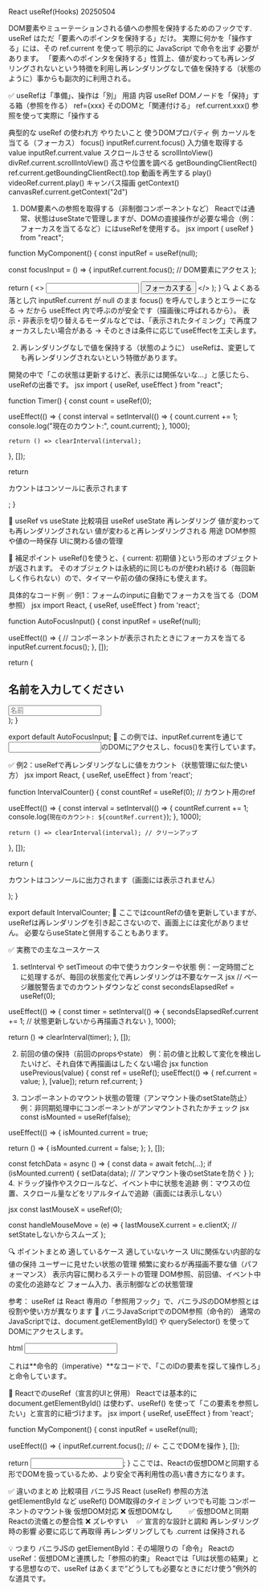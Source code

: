 React useRef(Hooks) 20250504

DOM要素やミューテーションされる値への参照を保持するためのフックです.
useRef はただ「要素へのポインタを保持する」だけ。
実際に何かを「操作する」には、その ref.current を使って 明示的に JavaScript で命令を出す 必要があります。
「要素へのポインタを保持する」性質上、値が変わっても再レンダリングされないという特徴を利用し再レンダリングなしで値を保持する（状態のように）事からも副次的に利用される。


✅ useRefは「準備」、操作は「別」
用語	                  内容
useRef	              DOMノードを「保持」する箱（参照を作る）
ref={xxx}	            そのDOMと「関連付ける」
ref.current.xxx()	    参照を使って実際に「操作する


典型的な useRef の使われ方
やりたいこと	                    使うDOMプロパティ	                        例
カーソルを当てる（フォーカス）	    focus()	                                inputRef.current.focus()
入力値を取得する	                 value                                   inputRef.current.value
スクロールさせる	                 scrollIntoView()	                       divRef.current.scrollIntoView()
高さや位置を調べる	               getBoundingClientRect()	               ref.current.getBoundingClientRect().top
動画を再生する	                   play()	                                 videoRef.current.play()
キャンバス描画	                   getContext()	                           canvasRef.current.getContext("2d")


1. DOM要素への参照を取得する（非制御コンポーネントなど）
Reactでは通常、状態はuseStateで管理しますが、DOMの直接操作が必要な場合（例：フォーカスを当てるなど）にはuseRefを使用する。
jsx
import { useRef } from "react";

function MyComponent() {
     <!-- useRef というReactのフックを使って、「参照（ref）」をs作成、初期値として null を渡しています、初期値として null を渡しています。useRef(null) → input要素を保持する準備 -->
  const inputRef = useRef(null);

  const focusInput = () => {
       <!-- コンポーネントが表示されたときにフォーカスを当てる  inputRef.current.focus() → 実際のDOM操作 
       inputRef.current は、実際の <input> のDOM要素　その .focus() を呼ぶことで、ブラウザ上でそのinputに自動的にカーソルが入るようになる -->
    inputRef.current.focus(); // DOM要素にアクセス
  };

  return (
    <>
         <!-- 実際のDOMノードを inputRef.current に結びつける -->
      <input ref={inputRef} type="text" />
      <button onClick={focusInput}>フォーカスする</button>
    </>
  );
}
🔍 よくある落とし穴
inputRef.current が null のまま focus() を呼んでしまうとエラーになる → だから useEffect 内で呼ぶのが安全です（描画後に呼ばれるから）。
表示・非表示を切り替えるモーダルなどでは、「表示されたタイミング」で再度フォーカスしたい場合がある → そのときは条件に応じてuseEffectを工夫します。


2. 再レンダリングなしで値を保持する（状態のように）
useRefは、変更しても再レンダリングされないという特徴があります。

開発の中で「この状態は更新するけど、表示には関係ないな…」と感じたら、useRefの出番です。
jsx
import { useRef, useEffect } from "react";

function Timer() {
  const count = useRef(0);

  useEffect(() => {
    const interval = setInterval(() => {
      count.current += 1;
      console.log("現在のカウント:", count.current);
    }, 1000);

    return () => clearInterval(interval);
  }, []);

  return <p>カウントはコンソールに表示されます</p>;
}

🔁 useRef vs useState
比較項目	            useRef	                            useState
再レンダリング	        値が変わっても再レンダリングされない	値が変わると再レンダリングされる
用途	                DOM参照や値の一時保存	              UIに関わる値の管理

🧠 補足ポイント
useRef()を使うと、{ current: 初期値 }という形のオブジェクトが返されます。
そのオブジェクトは永続的に同じものが使われ続ける（毎回新しく作られない）ので、タイマーや前の値の保持にも使えます。


具体的なコード例
✅ 例1：フォームのinputに自動でフォーカスを当てる（DOM参照）
jsx
import React, { useRef, useEffect } from 'react';

function AutoFocusInput() {
  const inputRef = useRef(null);

  useEffect(() => {
    // コンポーネントが表示されたときにフォーカスを当てる
    inputRef.current.focus();
  }, []);

  return (
    <div>
      <h2>名前を入力してください</h2>
      <input ref={inputRef} type="text" placeholder="名前" />
    </div>
  );
}

export default AutoFocusInput;
📌 この例では、inputRef.currentを通じて<input>のDOMにアクセスし、focus()を実行しています。

✅ 例2：useRefで再レンダリングなしに値をカウント（状態管理に似た使い方）
jsx
import React, { useRef, useEffect } from 'react';

function IntervalCounter() {
  const countRef = useRef(0); // カウント用のref

  useEffect(() => {
    const interval = setInterval(() => {
      countRef.current += 1;
      console.log(`現在のカウント: ${countRef.current}`);
    }, 1000);

    return () => clearInterval(interval); // クリーンアップ
  }, []);

  return (
    <div>
      <p>カウントはコンソールに出力されます（画面には表示されません）</p>
    </div>
  );
}

export default IntervalCounter;
📌 ここではcountRefの値を更新していますが、useRefは再レンダリングを引き起こさないので、画面上には変化がありません。
必要ならuseStateと併用することもあります。



✅ 実務での主なユースケース
1. setInterval や setTimeout の中で使うカウンターや状態
例：一定時間ごとに処理するが、毎回の状態変化で再レンダリングは不要なケース
jsx
// ページ離脱警告までのカウントダウンなど
const secondsElapsedRef = useRef(0);

useEffect(() => {
  const timer = setInterval(() => {
    secondsElapsedRef.current += 1;
    // 状態更新しないから再描画されない
  }, 1000);

  return () => clearInterval(timer);
}, []);

2. 前回の値の保持（前回のpropsやstate）
例：前の値と比較して変化を検出したいけど、それ自体で再描画はしたくない場合
jsx
function usePrevious(value) {
  const ref = useRef();
  useEffect(() => {
    ref.current = value;
  }, [value]);
  return ref.current;
}

3. コンポーネントのマウント状態の管理（アンマウント後のsetState防止）
例：非同期処理中にコンポーネントがアンマウントされたかチェック
jsx
const isMounted = useRef(false);

useEffect(() => {
  isMounted.current = true;

  return () => {
    isMounted.current = false;
  };
}, []);

const fetchData = async () => {
  const data = await fetch(...);
  if (isMounted.current) {
    setData(data); // アンマウント後のsetStateを防ぐ
  }
};
4. ドラッグ操作やスクロールなど、イベント中に状態を追跡
例：マウスの位置、スクロール量などをリアルタイムで追跡（画面には表示しない）

jsx
const lastMouseX = useRef(0);

const handleMouseMove = (e) => {
  lastMouseX.current = e.clientX;
  // setStateしないからスムーズ
};

🔍 ポイントまとめ
適しているケース	                                適していないケース
UIに関係ない内部的な値の保持	                  ユーザーに見せたい状態の管理
頻繁に変わるが再描画不要な値（パフォーマンス）	    表示内容に関わるステートの管理
DOM参照、前回値、イベント中の変化の追跡など	        フォーム入力、表示制御などの状態管理




参考：
useRef は React 専用の「参照用フック」で、バニラJSのDOM参照とは役割や使い方が異なります
🔸 バニラJavaScriptでのDOM参照（命令的）
通常のJavaScriptでは、document.getElementById() や querySelector() を使ってDOMにアクセスします。

html
<input id="myInput" type="text" />
<script>
  const input = document.getElementById('myInput');
  input.focus(); // ← フォーカスを当てる
</script>
これは**命令的（imperative）**なコードで、「このIDの要素を探して操作しろ」と命令しています。

🔹 ReactでのuseRef（宣言的UIと併用）
Reactでは基本的に document.getElementById() は使わず、useRef() を使って「この要素を参照したい」と宣言的に紐づけます。
jsx
import { useRef, useEffect } from 'react';

function MyComponent() {
  const inputRef = useRef(null);

  useEffect(() => {
    inputRef.current.focus(); // ← ここでDOMを操作
  }, []);

  return <input ref={inputRef} type="text" />;
}
ここでは、Reactの仮想DOMと同期する形でDOMを扱っているため、より安全で再利用性の高い書き方になります。

✅ 違いのまとめ
比較項目	                           バニラJS	                            React (useRef)
参照の方法	                        getElementById など	                useRef()
DOM取得のタイミング	                いつでも可能                       	 コンポーネントのマウント後
仮想DOM対応	                       ❌ 仮想DOMなし　　                 	 ✅ 仮想DOMと同期
Reactの流儀との整合性	              ❌ ズレやすい　	                    ✅ 宣言的な設計と調和
再レンダリング時の影響	             必要に応じて再取得	                   再レンダリングしても .current は保持される

💡 つまり
バニラJSの getElementById：その場限りの「命令」
Reactの useRef：仮想DOMと連携した「参照の約束」
Reactでは「UIは状態の結果」とする思想なので、useRef はあくまで“どうしても必要なときにだけ使う”例外的な道具です。